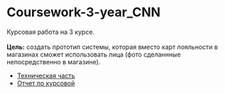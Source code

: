 # Coursework-3-year_CNN
Курсовая работа на 3 курсе.<br><br>
<b>Цель:</b> создать прототип системы, которая вместо карт лояльности в магазинах сможет использовать лица (фото сделаннные непосредственно в магазине).

- <a href="https://github.com/RomanMatiiv/Coursework-3-year_CNN/tree/master/DS_part"> Техническая часть</a>
- <a href="https://github.com/RomanMatiiv/Coursework-3-year_CNN/blob/master/Reporting_part/Курсач_отчет/Отчет%20main.docx">Отчет по курсовой</a>
